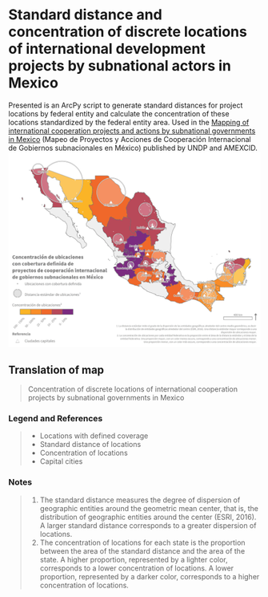 # Standard distance and concentration of discrete locations of international development projects by subnational actors in Mexico
Presented is an ArcPy script to generate standard distances for project locations by federal entity and calculate the concentration of these locations standardized by the federal entity area. Used in the [Mapping of international cooperation projects and actions by subnational governments in Mexico](https://www.undp.org/es/mexico/publicaciones/mapeo-de-proyectos-y-acciones-de-cooperacion-internacional-de-gobiernos-subnacionales-en-mexico) (Mapeo de Proyectos y Acciones de Cooperación Internacional de Gobiernos subnacionales en México) published by UNDP and AMEXCID.
![Map](RCHarris_map.jpg)
## Translation of map
> Concentration of discrete locations of international cooperation projects by subnational governments in Mexico
### Legend and References
> * Locations with defined coverage
> * Standard distance of locations
> * Concentration of locations
> * Capital cities
### Notes
> 1. The standard distance measures the degree of dispersion of geographic entities around the geometric mean center, that is, the distribution of geographic entities around the center (ESRI, 2016). A larger standard distance corresponds to a greater dispersion of locations.
> 2. The concentration of locations for each state is the proportion between the area of the standard distance and the area of the state. A higher proportion, represented by a lighter color, corresponds to a lower concentration of locations. A lower proportion, represented by a darker color, corresponds to a higher concentration of locations.
